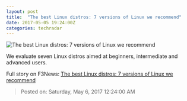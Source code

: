 ```yaml
---
layout: post
title:  "The best Linux distros: 7 versions of Linux we recommend"
date: 2017-05-05 19:24:00Z
categories: techradar
---
```


![The best Linux distros: 7 versions of Linux we recommend](http://cdn.mos.cms.futurecdn.net/kk2kwdUHcMLzYX8vSms32k-1200-80.jpg)

We evaluate seven Linux distros aimed at beginners, intermediate and advanced users.


Full story on F3News: [The best Linux distros: 7 versions of Linux we recommend](http://www.f3nws.com/n/HEbVTF)

> Posted on: Saturday, May 6, 2017 12:24:00 AM
